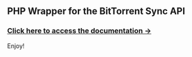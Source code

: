 ## PHP Wrapper for the BitTorrent Sync API
### [Click here to access the documentation →](http://igaret.github.io/BTSync-PHP/classes/BTSync.html)

Enjoy!
